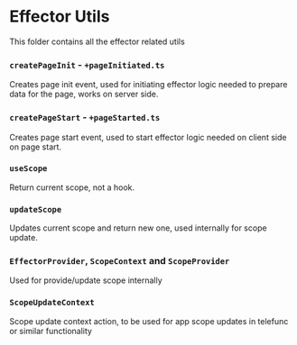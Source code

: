 # Effector Utils
This folder contains all the effector related utils

### `createPageInit` - `+pageInitiated.ts`

Creates page init event, used for initiating effector logic needed to prepare data for the page, works on server side.

### `createPageStart` - `+pageStarted.ts`

Creates page start event, used to start effector logic needed on client side on page start.

### `useScope`

Return current scope, not a hook.

### `updateScope`

Updates current scope and return new one, used internally for scope update.

### `EffectorProvider`, `ScopeContext` and `ScopeProvider`

Used for provide/update scope internally

### `ScopeUpdateContext`

Scope update context action, to be used for app scope updates in telefunc or similar functionality